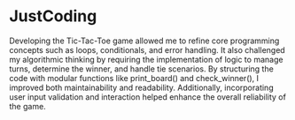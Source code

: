 # JustCoding
Developing the Tic-Tac-Toe game allowed me to refine core programming concepts such as loops, conditionals, and error handling. It also challenged my algorithmic thinking by requiring the implementation of logic to manage turns, determine the winner, and handle tie scenarios. By structuring the code with modular functions like print_board() and check_winner(), I improved both maintainability and readability. Additionally, incorporating user input validation and interaction helped enhance the overall reliability of the game.
